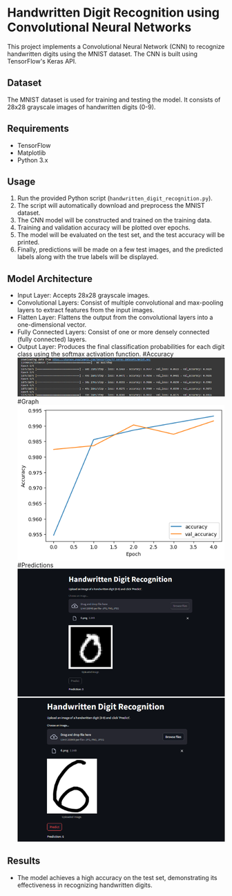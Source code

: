 # Handwritten Digit Recognition using Convolutional Neural Networks

This project implements a Convolutional Neural Network (CNN) to recognize handwritten digits using the MNIST dataset. The CNN is built using TensorFlow's Keras API.

## Dataset
The MNIST dataset is used for training and testing the model. It consists of 28x28 grayscale images of handwritten digits (0-9).

## Requirements
- TensorFlow
- Matplotlib
- Python 3.x

## Usage
1. Run the provided Python script (`handwritten_digit_recognition.py`).
2. The script will automatically download and preprocess the MNIST dataset.
3. The CNN model will be constructed and trained on the training data.
4. Training and validation accuracy will be plotted over epochs.
5. The model will be evaluated on the test set, and the test accuracy will be printed.
6. Finally, predictions will be made on a few test images, and the predicted labels along with the true labels will be displayed.

## Model Architecture
- Input Layer: Accepts 28x28 grayscale images.
- Convolutional Layers: Consist of multiple convolutional and max-pooling layers to extract features from the input images.
- Flatten Layer: Flattens the output from the convolutional layers into a one-dimensional vector.
- Fully Connected Layers: Consist of one or more densely connected (fully connected) layers.
- Output Layer: Produces the final classification probabilities for each digit class using the softmax activation function.
#Accuracy
  ![Alt Text](Accuracy.png)
#Graph
  ![Alt Text](Graph.png)
#Predictions
![Alt Text](Prediction.png)
![Alt Text](Prediction1.png)
## Results
- The model achieves a high accuracy on the test set, demonstrating its effectiveness in recognizing handwritten digits.

